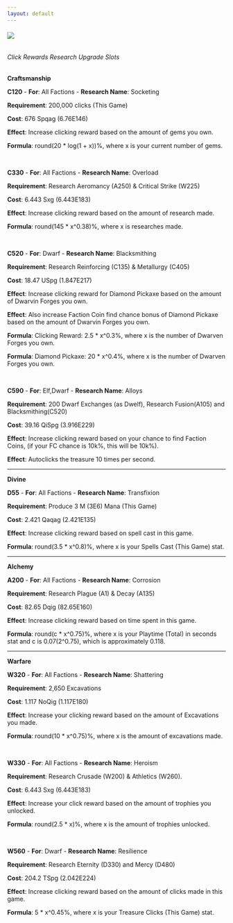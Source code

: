 ```yaml
---
layout: default
---
```


###### [![](/realm/img/picks/ResearchTopPage.png)](/realm/ResearchUpgrades/)

###### Click Rewards Research Upgrade Slots

**Craftsmanship**

**C120** - **For**: All Factions - **Research Name**: Socketing 

**Requirement**: 200,000 clicks (This Game) 

**Cost**: 676 Spqag (6.76E146) 

**Effect**: Increase clicking reward based on the amount of gems you own. 

**Formula**: round(20 * log(1 + x))%, where x is your current number of gems.

&nbsp;

**C330** - **For**: All Factions - **Research Name**: Overload 

**Requirement**: Research Aeromancy (A250) &amp; Critical Strike (W225) 

**Cost**: 6.443 Sxg (6.443E183) 

**Effect**: Increase clicking reward based on the amount of research made. 

**Formula**: round(145 * x^0.38)%, where x is researches made.

&nbsp;

**C520** - **For**: Dwarf - **Research Name**: Blacksmithing 

**Requirement**: Research Reinforcing (C135) &amp; Metallurgy (C405) 

**Cost**: 18.47 USpg (1.847E217) 

**Effect**: Increase clicking reward for Diamond Pickaxe based on the amount of Dwarvin Forges you own. 

**Effect**: Also increase Faction Coin find chance bonus of Diamond Pickaxe based on the amount of Dwarvin Forges you own. 

**Formula**: Clicking Reward: 2.5 * x^0.3%, where x is the number of Dwarven Forges you own. 

**Formula**: Diamond Pickaxe: 20 * x^0.4%, where x is the number of Dwarven Forges you own.

&nbsp;

**C590** - **For**: Elf,Dwarf - **Research Name**: Alloys 

**Requirement**: 200 Dwarf Exchanges (as Dwelf), Research Fusion(A105) and Blacksmithing(C520) 

**Cost**: 39.16 QiSpg (3.916E229) 

**Effect**: Increase clicking reward based on your chance to find Faction Coins, (if your FC chance is 10k%, this will be 10k%).

**Effect**: Autoclicks the treasure 10 times per second.

---

**Divine**

**D55** - **For**: All Factions - **Research Name**: Transfixion 

**Requirement**: Produce 3 M (3E6) Mana (This Game) 

**Cost**: 2.421 Qaqag (2.421E135) 

**Effect**: Increase clicking reward based on spell cast in this game. 

**Formula**: round(3.5 * x^0.8)%, where x is your Spells Cast (This Game) stat.

---

**Alchemy**

**A200** - **For**: All Factions - **Research Name**: Corrosion 

**Requirement**: Research Plague (A1) &amp; Decay (A135) 

**Cost**: 82.65 Dqig (82.65E160) 

**Effect**: Increase clicking reward based on time spent in this game. 

**Formula**: round(c * x^0.75)%, where x is your Playtime (Total) in seconds stat and c is 0.07(2^0.75), which is approximately 0.118.

---

**Warfare**

**W320** - **For**: All Factions - **Research Name**: Shattering 

**Requirement**: 2,650 Excavations 

**Cost**: 1.117 NoQig (1.117E180) 

**Effect**: Increase your clicking reward based on the amount of Excavations you made. 

**Formula**: round(10 * x^0.75)%, where x is the amount of excavations made.

&nbsp;

**W330** - **For**: All Factions - **Research Name**: Heroism 

**Requirement**: Research Crusade (W200) &amp; Athletics (W260). 

**Cost**: 6.443 Sxg (6.443E183) 

**Effect**: Increase your click reward based on the amount of trophies you unlocked. 

**Formula**: round(2.5 * x)%, where x is the amount of trophies unlocked.

&nbsp;

**W560** - **For**: Dwarf - **Research Name**: Resilience 

**Requirement**: Research Eternity (D330) and Mercy (D480) 

**Cost**: 204.2 TSpg (2.042E224) 

**Effect**: Increase clicking reward based on the amount of clicks made in this game. 

**Formula**: 5 * x^0.45%, where x is your Treasure Clicks (This Game) stat.
